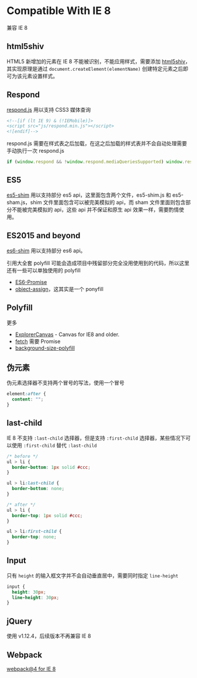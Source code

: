 # Compatible With IE 8

兼容 IE 8

## html5shiv

HTML5 新增加的元素在 IE 8 不能被识别，不能应用样式，需要添加 [html5shiv](https://github.com/aFarkas/html5shiv)，其实现原理是通过 `document.createElement(elementName)` 创建特定元素之后即可为该元素设置样式。

## Respond

[respond.js](https://github.com/scottjehl/Respond) 用以支持 CSS3 媒体查询

``` html
<!--[if (lt IE 9) & (!IEMobile)]>
<script src="js/respond.min.js"></script>
<![endif]-->
```

respond.js 需要在样式表之后加载，在这之后加载的样式表并不会自动处理需要手动执行一次 respond.js

``` javascript
if (window.respond && !window.respond.mediaQueriesSupported) window.respond.update()
```

## ES5

[es5-shim](https://github.com/es-shims/es5-shim) 用以支持部分 es5 api，这里面包含两个文件，es5-shim.js 和 es5-sham.js，shim 文件里面包含可以被完美模拟的 api，而 sham 文件里面则包含部分不能被完美模拟的 api，这些 api 并不保证和原生 api 效果一样，需要酌情使用。

## ES2015 and beyond

[es6-shim](https://github.com/paulmillr/es6-shim) 用以支持部分 es6 api。

引用大全套 polyfill 可能会造成项目中残留部分完全没用使用到的代码，所以这里还有一些可以单独使用的 polyfill

* [ES6-Promise](https://github.com/stefanpenner/es6-promise)
* [object-assign](https://github.com/sindresorhus/object-assign)，这其实是一个 ponyfill

## Polyfill

更多

* [ExplorerCanvas](https://github.com/arv/ExplorerCanvas) - Canvas for IE8 and older.
* [fetch](https://github.com/github/fetch) 需要 Promise
* [background-size-polyfill](https://github.com/louisremi/background-size-polyfill)

## 伪元素

伪元素选择器不支持两个冒号的写法，使用一个冒号

``` css
element:after {
  content: "";
}
```

## last-child

IE 8 不支持 `:last-child` 选择器，但是支持 `:first-child` 选择器，某些情况下可以使用 `:first-child` 替代 `:last-child`

``` css
/* before */
ul > li {
  border-bottom: 1px solid #ccc;
}

ul > li:last-child {
  border-bottom: none;
}

/* after */
ul > li {
  border-top: 1px solid #ccc;
}

ul > li:first-child {
  border-top: none;
}
```

## Input

只有 `height` 的输入框文字并不会自动垂直居中，需要同时指定 `line-height`

``` css
input {
  height: 30px;
  line-height: 30px;
}
```

## jQuery

使用 v1.12.4，后续版本不再兼容 IE 8

## Webpack

[webpack@4 for IE 8](https://github.com/xyzhanjiang/assets/tree/master/js/bundler/webpack/ie8)
